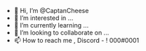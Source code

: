 - 👋 Hi, I’m @CaptanCheese
- 👀 I’m interested in ...
- 🌱 I’m currently learning ...
- 💞️ I’m looking to collaborate on ...
- 📫 How to reach me , Discord - ! 000#0001

<!---
CaptanCheese/CaptanCheese is a ✨ special ✨ repository because its `README.md` (this file) appears on your GitHub profile.
You can click the Preview link to take a look at your changes.
--->

